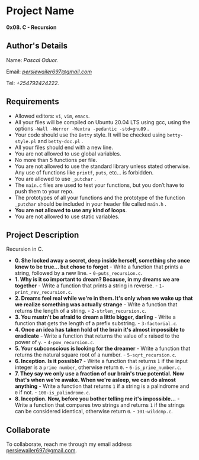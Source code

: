 # Project Name
**0x08. C - Recursion**

## Author's Details
Name: *Pascal Oduor.*

Email: *persiewailer697@gmail.com*

Tel: *+254792424222.*

##  Requirements
*   Allowed editors: `vi`, `vim`, `emacs`.
*   All your files will be compiled on Ubuntu 20.04 LTS using gcc, using the options `-Wall -Werror -Wextra -pedantic -std=gnu89` .
*   Your code should use the `Betty` style. It will be checked using `betty-style.pl` and `betty-doc.pl` .
*   All your files should end with a new line.
*   You are not allowed to use global variables.
*   No more than 5 functions per file.
*   You are not allowed to use the standard library unless stated otherwise. Any use of functions like  `printf`, `puts`, etc… is forbidden.
*   You are allowed to use `_putchar` .
*   The `main.c` files are used to test your functions, but you don’t have to push them to your repo.
*   The prototypes of all your functions and the prototype of the function `_putchar` should be included in your header file called `main.h` .
*   **You are not allowed to use any kind of loops**.
*   You are not allowed to use static variables.


## Project Description
Recursion in C.

* **0. She locked away a secret, deep inside herself, something she once knew to be true... but chose to forget** - Write a function that prints a string, followed by a new line. - `0-puts_recursion.c`.
* **1. Why is it so important to dream? Because, in my dreams we are together** - Write a function that prints a string in reverse. - `1-print_rev_recursion.c`.
* **2. Dreams feel real while we're in them. It's only when we wake up that we realize something was actually strange** - Write a function that returns the length of a string. - `2-strlen_recursion.c`.
* **3. You mustn't be afraid to dream a little bigger, darling** - Write a function that gets the length of a prefix substring. - `3-factorial.c`.
* **4. Once an idea has taken hold of the brain it's almost impossible to eradicate** - Write a function that returns the value of `x` raised to the power of `y`. - `4-pow_recursion.c`.
* **5. Your subconscious is looking for the dreamer** - Write a function that returns the natural square root of a number. - `5-sqrt_recursion.c`.
* **6. Inception. Is it possible?** - Write a function that returns `1` if the input integer is a `prime number`, otherwise return `0`. - `6-is_prime_number.c`.
* **7. They say we only use a fraction of our brain's true potential. Now that's when we're awake. When we're asleep, we can do almost anything** - Write a function that returns `1` if a string is a palindrome and `0` if not. - `100-is_palindrome.c`.
* **8. Inception. Now, before you bother telling me it's impossible...** - Write a function that compares two strings and returns `1` if the strings can be considered identical, otherwise return `0`. - `101-wildcmp.c`.


## Collaborate

To collaborate, reach me through my email address persiewailer697@gmail.com.
